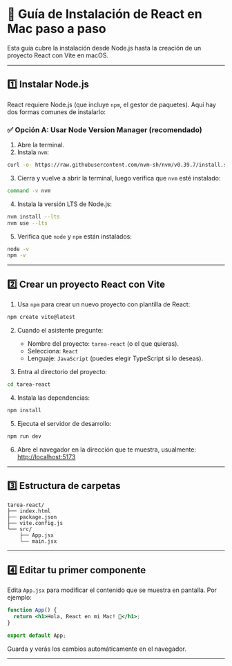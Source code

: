 # 🧰 Guía de Instalación de React en Mac paso a paso

Esta guía cubre la instalación desde Node.js hasta la creación de un proyecto React con Vite en macOS.

---

## 1️⃣ Instalar Node.js

React requiere Node.js (que incluye `npm`, el gestor de paquetes). Aquí hay dos formas comunes de instalarlo:

### ✅ Opción A: Usar Node Version Manager (recomendado)

1. Abre la terminal.
2. Instala `nvm`:

```bash
curl -o- https://raw.githubusercontent.com/nvm-sh/nvm/v0.39.7/install.sh | bash
```

3. Cierra y vuelve a abrir la terminal, luego verifica que `nvm` esté instalado:

```bash
command -v nvm
```

4. Instala la versión LTS de Node.js:

```bash
nvm install --lts
nvm use --lts
```

5. Verifica que `node` y `npm` están instalados:

```bash
node -v
npm -v
```

---

## 2️⃣ Crear un proyecto React con Vite

1. Usa `npm` para crear un nuevo proyecto con plantilla de React:

```bash
npm create vite@latest
```

2. Cuando el asistente pregunte:
   - Nombre del proyecto: `tarea-react` (o el que quieras).
   - Selecciona: `React`
   - Lenguaje: `JavaScript` (puedes elegir TypeScript si lo deseas).

3. Entra al directorio del proyecto:

```bash
cd tarea-react
```

4. Instala las dependencias:

```bash
npm install
```

5. Ejecuta el servidor de desarrollo:

```bash
npm run dev
```

6. Abre el navegador en la dirección que te muestra, usualmente:  
   [http://localhost:5173](http://localhost:5173)

---

## 3️⃣ Estructura de carpetas

```plaintext
tarea-react/
├── index.html
├── package.json
├── vite.config.js
└── src/
    ├── App.jsx
    └── main.jsx
```

---

## 4️⃣ Editar tu primer componente

Edita `App.jsx` para modificar el contenido que se muestra en pantalla. Por ejemplo:

```jsx
function App() {
  return <h1>Hola, React en mi Mac! 🎉</h1>;
}

export default App;
```

Guarda y verás los cambios automáticamente en el navegador.

---
